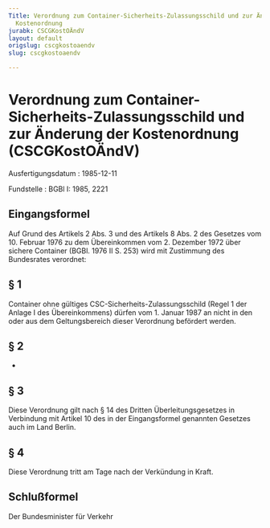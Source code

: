 ```yaml
---
Title: Verordnung zum Container-Sicherheits-Zulassungsschild und zur Änderung der
  Kostenordnung
jurabk: CSCGKostOÄndV
layout: default
origslug: cscgkostoaendv
slug: cscgkostoaendv

---
```


# Verordnung zum Container-Sicherheits-Zulassungsschild und zur Änderung der Kostenordnung (CSCGKostOÄndV)

Ausfertigungsdatum
:   1985-12-11

Fundstelle
:   BGBl I: 1985, 2221



## Eingangsformel

Auf Grund des Artikels 2 Abs. 3 und des Artikels 8 Abs. 2 des Gesetzes
vom 10. Februar 1976 zu dem Übereinkommen vom 2. Dezember 1972 über
sichere Container (BGBl. 1976 II S. 253) wird mit Zustimmung des
Bundesrates verordnet:


## § 1

Container ohne gültiges CSC-Sicherheits-Zulassungsschild (Regel 1 der
Anlage I des Übereinkommens) dürfen vom 1. Januar 1987 an nicht in den
oder aus dem Geltungsbereich dieser Verordnung befördert werden.


## § 2

-


## § 3

Diese Verordnung gilt nach § 14 des Dritten Überleitungsgesetzes in
Verbindung mit Artikel 10 des in der Eingangsformel genannten Gesetzes
auch im Land Berlin.


## § 4

Diese Verordnung tritt am Tage nach der Verkündung in Kraft.


## Schlußformel

Der Bundesminister für Verkehr

